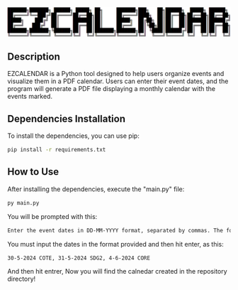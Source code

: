 ![EZCALENDAR Logo](assets/EZCALENDAR.png)

## Description

EZCALENDAR is a Python tool designed to help users organize events and visualize them in a PDF calendar. Users can enter their event dates, and the program will generate a PDF file displaying a monthly calendar with the events marked.

## Dependencies Installation

To install the dependencies, you can use pip:

```sh
pip install -r requirements.txt
```

## How to Use
After installing the dependencies, execute the "main.py" file:

```sh
py main.py
```

You will be prompted with this:

```sh
Enter the event dates in DD-MM-YYYY format, separated by commas. The format is as follows: 30-5-2024 COTE, 31-5-2024 SDG2, 4-6-2024 CORE ...
```

You must input the dates in the format provided and then hit enter, as this:

```sh
30-5-2024 COTE, 31-5-2024 SDG2, 4-6-2024 CORE
```

And then hit entrer, Now you will find the calnedar created in the repository directory!
